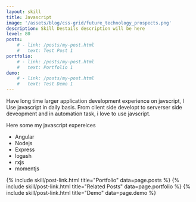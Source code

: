 ```yaml
---
layout: skill
title: Javascript
image: '/assets/blog/css-grid/future_technology_prospects.png'
description: Skill Destails description will be here 
level: 80
posts: 
    # - link: /posts/my-post.html 
    #   text: Test Post 1
portfolio: 
    # - link: /posts/my-post.html 
    #   text: Portfolio 1
demo: 
    # - link: /posts/my-post.html 
    #   text: Test Demo 1
---
```

Have long time larger application development experience on javscript, I Use javascript in daily basis. From client side developt to serverser side deveopment and in automation task, i love to use javscript. 


Here some my javascript expereices
- Angular 
- Nodejs 
- Express 
- logash 
- rxjs 
- momentjs


<div class="mt-5">
    {% include skill/post-link.html title="Portfolio" data=page.posts %}
    {% include skill/post-link.html title="Related Posts" data=page.portfolio %}
    {% include skill/post-link.html title="Demo" data=page.demo %}
</div>